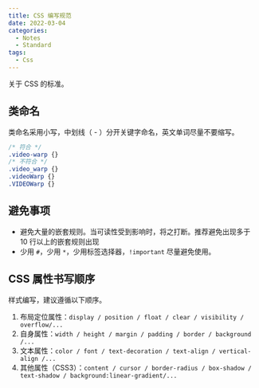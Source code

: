 ```yaml
---
title: CSS 编写规范
date: 2022-03-04
categories:
  - Notes
  - Standard
tags:
  - Css
---
```


关于 CSS 的标准。

## 类命名

类命名采用小写，中划线（ - ）分开关键字命名，英文单词尽量不要缩写。

~~~css
/* 符合 */
.video-warp {}
/* 不符合 */
.video_warp {}
.videoWarp {}
.VIDEOWarp {}
~~~

<!-- more -->

## 避免事项

- 避免大量的嵌套规则。当可读性受到影响时，将之打断。推荐避免出现多于 10 行以上的嵌套规则出现
- 少用 `#`，少用 `*`，少用标签选择器，`!important` 尽量避免使用。

## CSS 属性书写顺序

样式编写，建议遵循以下顺序。

1. 布局定位属性：`display / position / float / clear / visibility / overflow/...`
2. 自身属性：`width / height / margin / padding / border / background /...`
3. 文本属性：`color / font / text-decoration / text-align / vertical-align /...`
4. 其他属性（CSS3）：`content / cursor / border-radius / box-shadow / text-shadow / background:linear-gradient/...`
